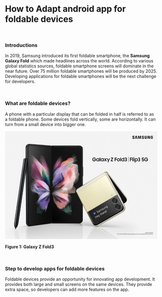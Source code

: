 <h1>
How to Adapt android app for foldable devices
</h1>

<br>

<h3>
Introductions
</h3>

<p>
In 2019, Samsung introduced its first foldable smartphone, the <b>Samsung Galaxy Fold</b> which made headlines across the world. According to various global statistics sources, foldable smartphone screens will dominate in the near future. Over 75 million foldable smartphones will be produced by 2025. Developing applications for foldable smartphones will be the next challenge for developers.
</p>


<br>
<h3>
What are foldable devices?
</h3>

<p>
A phone with a particular display that can be folded in half is referred to as a foldable phone. Some devices fold vertically, some are horizontally. It can turn from a small device into bigger one. 
</p>

![](img/galaxy-fold.jpg?raw=true)
<p><b>
Figure 1: Galaxy Z Fold3
</b></p>


<br>
<h3>
  Step to develop apps for foldable devices
</h3>

<p>
Foldable devices provide an opportunity for innovating app development. It provides both large and small screens on the same devices. They provide extra space, so developers can add more features on the app. 
</p>

  
  
  
  
  
  
  
  
  
  
  
  
  
  
  
  
  
  
  
  
  
  
  
